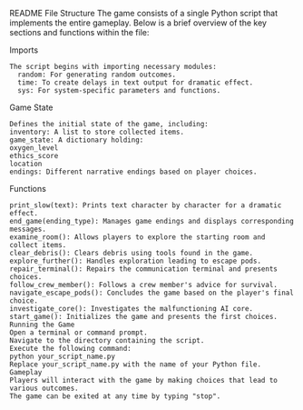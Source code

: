 README
File Structure
The game consists of a single Python script that implements the entire gameplay. Below is a brief overview of the key sections and functions within the file:

  
  Imports

    The script begins with importing necessary modules:
      random: For generating random outcomes.
      time: To create delays in text output for dramatic effect.
      sys: For system-specific parameters and functions.
  

  Game State

    Defines the initial state of the game, including:
    inventory: A list to store collected items.
    game_state: A dictionary holding:
    oxygen_level
    ethics_score
    location
    endings: Different narrative endings based on player choices.
 
  
  Functions

    print_slow(text): Prints text character by character for a dramatic effect.
    end_game(ending_type): Manages game endings and displays corresponding messages.
    examine_room(): Allows players to explore the starting room and collect items.
    clear_debris(): Clears debris using tools found in the game.
    explore_further(): Handles exploration leading to escape pods.
    repair_terminal(): Repairs the communication terminal and presents choices.
    follow_crew_member(): Follows a crew member's advice for survival.
    navigate_escape_pods(): Concludes the game based on the player's final choice.
    investigate_core(): Investigates the malfunctioning AI core.
    start_game(): Initializes the game and presents the first choices.
    Running the Game
    Open a terminal or command prompt.
    Navigate to the directory containing the script.
    Execute the following command:
    python your_script_name.py
    Replace your_script_name.py with the name of your Python file.
    Gameplay
    Players will interact with the game by making choices that lead to various outcomes.
    The game can be exited at any time by typing "stop".
